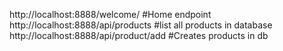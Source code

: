 http://localhost:8888/welcome/                   #Home endpoint
http://localhost:8888/api/products    #list all products in database
http://localhost:8888/api/product/add        #Creates products in db
